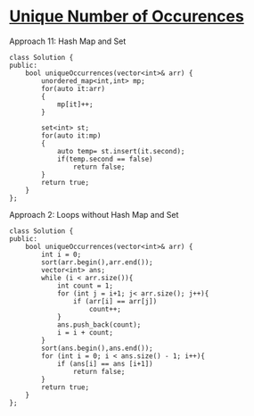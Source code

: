 # [Unique Number of Occurences](https://leetcode.com/problems/unique-number-of-occurrences/?envType=daily-question&envId=2024-01-17)

Approach 11: Hash Map and Set
```
class Solution {
public:
    bool uniqueOccurrences(vector<int>& arr) {
        unordered_map<int,int> mp;
        for(auto it:arr)
        {
            mp[it]++;
        }

        set<int> st;
        for(auto it:mp)
        {
            auto temp= st.insert(it.second);
            if(temp.second == false)
                return false;
        }   
        return true;
    }
};
```

Approach 2: Loops without Hash Map and Set

```
class Solution {
public:
    bool uniqueOccurrences(vector<int>& arr) {
        int i = 0;
        sort(arr.begin(),arr.end());
        vector<int> ans;
        while (i < arr.size()){
            int count = 1;
            for (int j = i+1; j< arr.size(); j++){
                if (arr[i] == arr[j])
                    count++;
            }
            ans.push_back(count);
            i = i + count;
        }
        sort(ans.begin(),ans.end());
        for (int i = 0; i < ans.size() - 1; i++){
            if (ans[i] == ans [i+1])
                return false;
        }
        return true;
    }
};
```
